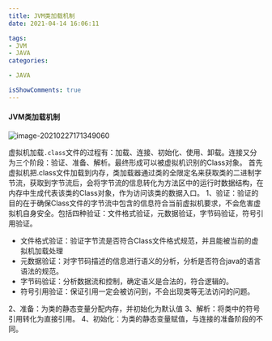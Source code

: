 ```yaml
---
title: JVM类加载机制
date: 2021-04-14 16:06:11

tags:
- JVM
- JAVA
categories:

- JAVA

isShowComments: true
---
```


#### JVM类加载机制

![image-20210227171349060](https://markdown-1301775995.cos.ap-nanjing.myqcloud.com/image-20210227171349060.png)

虚拟机加载`.class`文件的过程有：加载、连接、初始化、使用、卸载。连接又分为三个阶段：验证、准备、解析。最终形成可以被虚拟机识别的Class对象。
首先虚拟机把.class文件加载到内存，类加载器通过类的全限定名来获取类的二进制字节流，获取到字节流后，会将字节流的信息转化为方法区中的运行时数据结构，在内存中生成代表该类的Class对象，作为访问该类的数据入口。
1、验证：验证的目的在于确保Class文件的字节流中包含的信息符合当前虚拟机要求，不会危害虚拟机自身安全。包括四种验证：文件格式验证，元数据验证，字节码验证，符号引用验证。

- 文件格式验证：验证字节流是否符合Class文件格式规范，并且能被当前的虚拟机加载处理
- 元数据验证：对字节码描述的信息进行语义的分析，分析是否符合java的语言语法的规范。
- 字节码验证：分析数据流和控制，确定语义是合法的，符合逻辑的。
- 符号引用验证：保证引用一定会被访问到，不会出现类等无法访问的问题。

2、准备：为类的静态变量分配内存，并初始化为默认值
3、解析：将类中的符号引用转化为直接引用。
4、初始化：为类的静态变量赋值，与连接的准备阶段的不同。
